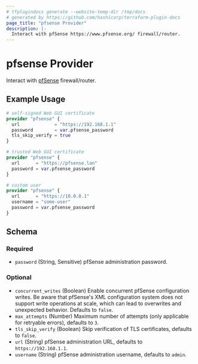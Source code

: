 ```yaml
---
# tfplugindocs generate --website-temp-dir /tmp/docs
# generated by https://github.com/hashicorp/terraform-plugin-docs
page_title: "pfsense Provider"
description: |-
  Interact with pfSense https://www.pfsense.org/ firewall/router.
---
```


# pfsense Provider

Interact with [pfSense](https://www.pfsense.org/) firewall/router.

## Example Usage

```terraform
# self-signed Web GUI certificate
provider "pfsense" {
  url             = "https://192.168.1.1"
  password        = var.pfsense_password
  tls_skip_verify = true
}

# trusted Web GUI certificate
provider "pfsense" {
  url      = "https://pfsense.lan"
  password = var.pfsense_password
}

# custom user
provider "pfsense" {
  url      = "https://10.0.0.1"
  username = "some-user"
  password = var.pfsense_password
}
```

<!-- schema generated by tfplugindocs -->
## Schema

### Required

- `password` (String, Sensitive) pfSense administration password.

### Optional

- `concurrent_writes` (Boolean) Enable concurrent pfSense configuration writes. Be aware that pfSense's XML configuration system does not support write operations at scale, which can lead to overwrites and unexpected behavior. Defaults to `false`.
- `max_attempts` (Number) Maximum number of attempts (only applicable for retryable errors), defaults to `3`.
- `tls_skip_verify` (Boolean) Skip verification of TLS certificates, defaults to `false`.
- `url` (String) pfSense administration URL, defaults to `https://192.168.1.1`.
- `username` (String) pfSense administration username, defaults to `admin`.
